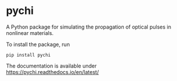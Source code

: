 # pychi

A Python package for simulating the propagation of optical pulses in nonlinear materials.

To install the package, run
```
pip install pychi
```

The documentation is available under
https://pychi.readthedocs.io/en/latest/
